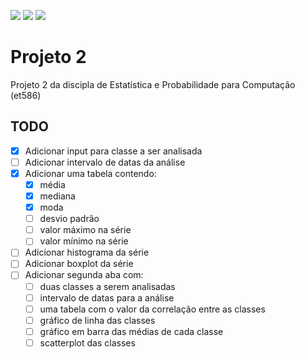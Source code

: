 ![](https://img.shields.io/badge/R-276DC3?style=for-the-badge&logo=r&logoColor=white)
![](https://img.shields.io/badge/Shiny-75AADB?style=for-the-badge&logo=rstudio&logoColor=white)
![](https://img.shields.io/badge/ShinyDashboard-75AADB?style=for-the-badge&logo=rstudio&logoColor=white)

# Projeto 2
Projeto 2 da discipla de Estatística e Probabilidade para Computação (et586)

## TODO
- [x] Adicionar input para classe a ser analisada
- [ ] Adicionar intervalo de datas da análise
- [x] Adicionar uma tabela contendo:
   - [x] média 
   - [x] mediana
   - [x] moda
   - [ ] desvio padrão
   - [ ] valor máximo na série
   - [ ] valor mínimo na série
- [ ] Adicionar histograma da série
- [ ] Adicionar boxplot da série
- [ ] Adicionar segunda aba com:
   - [ ] duas classes a serem analisadas
   - [ ] intervalo de datas para a análise
   - [ ] uma tabela com o valor da correlação entre as classes
   - [ ] gráfico de linha das classes
   - [ ] gráfico em barra das médias de cada classe
   - [ ] scatterplot das classes 
